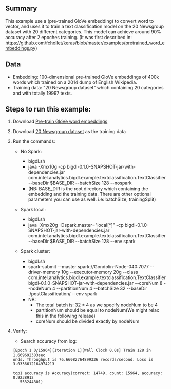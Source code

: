 ## Summary
 This example use a (pre-trained GloVe embedding) to convert word to vector,
 and uses it to train a text classification model on the 20 Newsgroup dataset
 with 20 different categories. This model can achieve around 90% accuracy after 2 epoches training.
(It was first described in: https://github.com/fchollet/keras/blob/master/examples/pretrained_word_embeddings.py)
## Data
* Embedding: 100-dimensional pre-trained GloVe embeddings of 400k words which trained on a 2014 dump of English Wikipedia.
* Training data: "20 Newsgroup dataset" which containing 20 categories and with totally 19997 texts.

## Steps to run this example:
1. Download [Pre-train GloVe word embeddings](http://nlp.stanford.edu/projects/glove/)
2. Download [20 Newsgroup dataset](http://www.cs.cmu.edu/afs/cs.cmu.edu/project/theo-20/www/data/news20.html) as the training data
3. Run the commands:

    * No Spark:
      * bigdl.sh
      * java -Xmx10g -cp bigdl-0.1.0-SNAPSHOT-jar-with-dependencies.jar  com.intel.analytics.bigdl.example.textclassification.TextClassifier  --baseDir $BASE_DIR  --batchSize 128 --nospark
      * (NB: BASE_DIR is the root directory which containing the embedding and the training data. There are other optional parameters you can use as well. i.e: batchSize, trainingSplit)

    * Spark local:
      * bigdl.sh
      * java -Xmx20g -Dspark.master="local[*]" -cp bigdl-0.1.0-SNAPSHOT-jar-with-dependencies.jar  com.intel.analytics.bigdl.example.textclassification.TextClassifier  --baseDir $BASE_DIR  --batchSize 128  --env spark

    * Spark cluster:
      * bigdl.sh
      * spark-submit --master  spark://Gondolin-Node-040:7077 --driver-memory 10g --executor-memory 20g --class com.intel.analytics.bigdl.example.textclassification.TextClassifier  bigdl-0.1.0-SNAPSHOT-jar-with-dependencies.jar  --coreNum 8 --nodeNum 4 --partitionNum 4 --batchSize 32  --baseDir ./postClassification/ --env spark
      * NB:
        * The total batch is: 32 * 4 as we specify nodeNum to be 4
        * partitionNum should be equal to nodeNum(We might relax this in the following release)
        * coreNum should be divided exactly by nodeNum

4. Verify:
   * Search accuracy from log:
   ``` 
   [Epoch 1 0/15964][Iteration 1][Wall Clock 0.0s] Train 128 in 1.669692383sec
   onds. Throughput is 76.66082764899336 records/second. Loss is 3.0336612164974213
   
   top1 accuracy is Accuracy(correct: 14749, count: 15964, accuracy: 0.9238912
      553244801)
